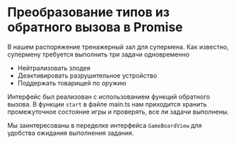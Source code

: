 # Преобразование типов из обратного вызова в Promise

В нашем распоряжение тренажерный зал для супермена. Как известно, супермену требуется выполнить три задачи одновременно

* Нейтрализовать злодея
* Деактивировать разрушительное устройство
* Поддержать товарищей по оружию

Интерфейс был реализован с использованием функций обратного вызова. В функции `start` в файле main.ts нам приходится хранить промежуточное состояние игры и проверять, все ли задачи выполнены.

Мы заинтересованы в переделке интерфейса `GameBoardView` для удобства ожидания выполнения задания.
